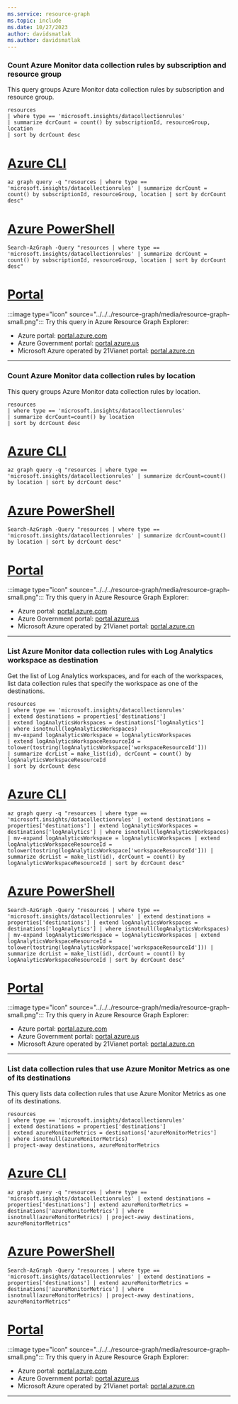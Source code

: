 ```yaml
---
ms.service: resource-graph
ms.topic: include
ms.date: 10/27/2023
author: davidsmatlak
ms.author: davidsmatlak
---
```


### Count Azure Monitor data collection rules by subscription and resource group

This query groups Azure Monitor data collection rules by subscription and resource group.

```kusto
resources
| where type == 'microsoft.insights/datacollectionrules'
| summarize dcrCount = count() by subscriptionId, resourceGroup, location
| sort by dcrCount desc
```

# [Azure CLI](#tab/azure-cli)

```azurecli-interactive
az graph query -q "resources | where type == 'microsoft.insights/datacollectionrules' | summarize dcrCount = count() by subscriptionId, resourceGroup, location | sort by dcrCount desc"
```

# [Azure PowerShell](#tab/azure-powershell)

```azurepowershell-interactive
Search-AzGraph -Query "resources | where type == 'microsoft.insights/datacollectionrules' | summarize dcrCount = count() by subscriptionId, resourceGroup, location | sort by dcrCount desc"
```

# [Portal](#tab/azure-portal)

:::image type="icon" source="../../../resource-graph/media/resource-graph-small.png"::: Try this query in Azure Resource Graph Explorer:

- Azure portal: <a href="https://portal.azure.com/?feature.customportal=false#blade/HubsExtension/ArgQueryBlade/query/resources%0D%0A%7C%20where%20type%20%3D%3D%20%27microsoft.insights%2Fdatacollectionrules%27%0D%0A%7C%20summarize%20dcrCount%20%3D%20count%28%29%20by%20subscriptionId%2C%20resourceGroup%2C%20location%0D%0A%7C%20sort%20by%20dcrCount%20desc" target="_blank">portal.azure.com</a>
- Azure Government portal: <a href="https://portal.azure.us/?feature.customportal=false#blade/HubsExtension/ArgQueryBlade/query/resources%0D%0A%7C%20where%20type%20%3D%3D%20%27microsoft.insights%2Fdatacollectionrules%27%0D%0A%7C%20summarize%20dcrCount%20%3D%20count%28%29%20by%20subscriptionId%2C%20resourceGroup%2C%20location%0D%0A%7C%20sort%20by%20dcrCount%20desc" target="_blank">portal.azure.us</a>
- Microsoft Azure operated by 21Vianet portal: <a href="https://portal.azure.cn/?feature.customportal=false#blade/HubsExtension/ArgQueryBlade/query/resources%0D%0A%7C%20where%20type%20%3D%3D%20%27microsoft.insights%2Fdatacollectionrules%27%0D%0A%7C%20summarize%20dcrCount%20%3D%20count%28%29%20by%20subscriptionId%2C%20resourceGroup%2C%20location%0D%0A%7C%20sort%20by%20dcrCount%20desc" target="_blank">portal.azure.cn</a>

---

### Count Azure Monitor data collection rules by location

This query groups Azure Monitor data collection rules by location.

```kusto
resources
| where type == 'microsoft.insights/datacollectionrules'
| summarize dcrCount=count() by location
| sort by dcrCount desc
```

# [Azure CLI](#tab/azure-cli)

```azurecli-interactive
az graph query -q "resources | where type == 'microsoft.insights/datacollectionrules' | summarize dcrCount=count() by location | sort by dcrCount desc"
```

# [Azure PowerShell](#tab/azure-powershell)

```azurepowershell-interactive
Search-AzGraph -Query "resources | where type == 'microsoft.insights/datacollectionrules' | summarize dcrCount=count() by location | sort by dcrCount desc"
```

# [Portal](#tab/azure-portal)

:::image type="icon" source="../../../resource-graph/media/resource-graph-small.png"::: Try this query in Azure Resource Graph Explorer:

- Azure portal: <a href="https://portal.azure.com/?feature.customportal=false#blade/HubsExtension/ArgQueryBlade/query/resources%0D%0A%7C%20where%20type%20%3D%3D%20%27microsoft.insights%2Fdatacollectionrules%27%0D%0A%7C%20summarize%20dcrCount%3Dcount%28%29%20by%20location%0D%0A%7C%20sort%20by%20dcrCount%20desc" target="_blank">portal.azure.com</a>
- Azure Government portal: <a href="https://portal.azure.us/?feature.customportal=false#blade/HubsExtension/ArgQueryBlade/query/resources%0D%0A%7C%20where%20type%20%3D%3D%20%27microsoft.insights%2Fdatacollectionrules%27%0D%0A%7C%20summarize%20dcrCount%3Dcount%28%29%20by%20location%0D%0A%7C%20sort%20by%20dcrCount%20desc" target="_blank">portal.azure.us</a>
- Microsoft Azure operated by 21Vianet portal: <a href="https://portal.azure.cn/?feature.customportal=false#blade/HubsExtension/ArgQueryBlade/query/resources%0D%0A%7C%20where%20type%20%3D%3D%20%27microsoft.insights%2Fdatacollectionrules%27%0D%0A%7C%20summarize%20dcrCount%3Dcount%28%29%20by%20location%0D%0A%7C%20sort%20by%20dcrCount%20desc" target="_blank">portal.azure.cn</a>

---

### List Azure Monitor data collection rules with Log Analytics workspace as destination

Get the list of Log Analytics workspaces, and for each of the workspaces, list data collection rules that specify the workspace as one of the destinations.

```kusto
resources
| where type == 'microsoft.insights/datacollectionrules'
| extend destinations = properties['destinations']
| extend logAnalyticsWorkspaces = destinations['logAnalytics']
| where isnotnull(logAnalyticsWorkspaces)
| mv-expand logAnalyticsWorkspace = logAnalyticsWorkspaces
| extend logAnalyticsWorkspaceResourceId = tolower(tostring(logAnalyticsWorkspace['workspaceResourceId']))
| summarize dcrList = make_list(id), dcrCount = count() by logAnalyticsWorkspaceResourceId
| sort by dcrCount desc
```

# [Azure CLI](#tab/azure-cli)

```azurecli-interactive
az graph query -q "resources | where type == 'microsoft.insights/datacollectionrules' | extend destinations = properties['destinations'] | extend logAnalyticsWorkspaces = destinations['logAnalytics'] | where isnotnull(logAnalyticsWorkspaces) | mv-expand logAnalyticsWorkspace = logAnalyticsWorkspaces | extend logAnalyticsWorkspaceResourceId = tolower(tostring(logAnalyticsWorkspace['workspaceResourceId'])) | summarize dcrList = make_list(id), dcrCount = count() by logAnalyticsWorkspaceResourceId | sort by dcrCount desc"
```

# [Azure PowerShell](#tab/azure-powershell)

```azurepowershell-interactive
Search-AzGraph -Query "resources | where type == 'microsoft.insights/datacollectionrules' | extend destinations = properties['destinations'] | extend logAnalyticsWorkspaces = destinations['logAnalytics'] | where isnotnull(logAnalyticsWorkspaces) | mv-expand logAnalyticsWorkspace = logAnalyticsWorkspaces | extend logAnalyticsWorkspaceResourceId = tolower(tostring(logAnalyticsWorkspace['workspaceResourceId'])) | summarize dcrList = make_list(id), dcrCount = count() by logAnalyticsWorkspaceResourceId | sort by dcrCount desc"
```

# [Portal](#tab/azure-portal)

:::image type="icon" source="../../../resource-graph/media/resource-graph-small.png"::: Try this query in Azure Resource Graph Explorer:

- Azure portal: <a href="https://portal.azure.com/?feature.customportal=false#blade/HubsExtension/ArgQueryBlade/query/resources%0D%0A%7C%20where%20type%20%3D%3D%20%27microsoft.insights%2Fdatacollectionrules%27%0D%0A%7C%20extend%20destinations%20%3D%20properties%5B%27destinations%27%5D%0D%0A%7C%20extend%20logAnalyticsWorkspaces%20%3D%20destinations%5B%27logAnalytics%27%5D%0D%0A%7C%20where%20isnotnull%28logAnalyticsWorkspaces%29%0D%0A%7C%20mv-expand%20logAnalyticsWorkspace%20%3D%20logAnalyticsWorkspaces%0D%0A%7C%20extend%20logAnalyticsWorkspaceResourceId%20%3D%20tolower%28tostring%28logAnalyticsWorkspace%5B%27workspaceResourceId%27%5D%29%29%0D%0A%7C%20summarize%20dcrList%20%3D%20make_list%28id%29%2C%20dcrCount%20%3D%20count%28%29%20by%20logAnalyticsWorkspaceResourceId%0D%0A%7C%20sort%20by%20dcrCount%20desc" target="_blank">portal.azure.com</a>
- Azure Government portal: <a href="https://portal.azure.us/?feature.customportal=false#blade/HubsExtension/ArgQueryBlade/query/resources%0D%0A%7C%20where%20type%20%3D%3D%20%27microsoft.insights%2Fdatacollectionrules%27%0D%0A%7C%20extend%20destinations%20%3D%20properties%5B%27destinations%27%5D%0D%0A%7C%20extend%20logAnalyticsWorkspaces%20%3D%20destinations%5B%27logAnalytics%27%5D%0D%0A%7C%20where%20isnotnull%28logAnalyticsWorkspaces%29%0D%0A%7C%20mv-expand%20logAnalyticsWorkspace%20%3D%20logAnalyticsWorkspaces%0D%0A%7C%20extend%20logAnalyticsWorkspaceResourceId%20%3D%20tolower%28tostring%28logAnalyticsWorkspace%5B%27workspaceResourceId%27%5D%29%29%0D%0A%7C%20summarize%20dcrList%20%3D%20make_list%28id%29%2C%20dcrCount%20%3D%20count%28%29%20by%20logAnalyticsWorkspaceResourceId%0D%0A%7C%20sort%20by%20dcrCount%20desc" target="_blank">portal.azure.us</a>
- Microsoft Azure operated by 21Vianet portal: <a href="https://portal.azure.cn/?feature.customportal=false#blade/HubsExtension/ArgQueryBlade/query/resources%0D%0A%7C%20where%20type%20%3D%3D%20%27microsoft.insights%2Fdatacollectionrules%27%0D%0A%7C%20extend%20destinations%20%3D%20properties%5B%27destinations%27%5D%0D%0A%7C%20extend%20logAnalyticsWorkspaces%20%3D%20destinations%5B%27logAnalytics%27%5D%0D%0A%7C%20where%20isnotnull%28logAnalyticsWorkspaces%29%0D%0A%7C%20mv-expand%20logAnalyticsWorkspace%20%3D%20logAnalyticsWorkspaces%0D%0A%7C%20extend%20logAnalyticsWorkspaceResourceId%20%3D%20tolower%28tostring%28logAnalyticsWorkspace%5B%27workspaceResourceId%27%5D%29%29%0D%0A%7C%20summarize%20dcrList%20%3D%20make_list%28id%29%2C%20dcrCount%20%3D%20count%28%29%20by%20logAnalyticsWorkspaceResourceId%0D%0A%7C%20sort%20by%20dcrCount%20desc" target="_blank">portal.azure.cn</a>

---

### List data collection rules that use Azure Monitor Metrics as one of its destinations

This query lists data collection rules that use Azure Monitor Metrics as one of its destinations.

```kusto
resources
| where type == 'microsoft.insights/datacollectionrules'
| extend destinations = properties['destinations']
| extend azureMonitorMetrics = destinations['azureMonitorMetrics']
| where isnotnull(azureMonitorMetrics)
| project-away destinations, azureMonitorMetrics
```

# [Azure CLI](#tab/azure-cli)

```azurecli-interactive
az graph query -q "resources | where type == 'microsoft.insights/datacollectionrules' | extend destinations = properties['destinations'] | extend azureMonitorMetrics = destinations['azureMonitorMetrics'] | where isnotnull(azureMonitorMetrics) | project-away destinations, azureMonitorMetrics"
```

# [Azure PowerShell](#tab/azure-powershell)

```azurepowershell-interactive
Search-AzGraph -Query "resources | where type == 'microsoft.insights/datacollectionrules' | extend destinations = properties['destinations'] | extend azureMonitorMetrics = destinations['azureMonitorMetrics'] | where isnotnull(azureMonitorMetrics) | project-away destinations, azureMonitorMetrics"
```

# [Portal](#tab/azure-portal)

:::image type="icon" source="../../../resource-graph/media/resource-graph-small.png"::: Try this query in Azure Resource Graph Explorer:

- Azure portal: <a href="https://portal.azure.com/?feature.customportal=false#blade/HubsExtension/ArgQueryBlade/query/resources%0D%0A%7C%20where%20type%20%3D%3D%20%27microsoft.insights%2Fdatacollectionrules%27%0D%0A%7C%20extend%20destinations%20%3D%20properties%5B%27destinations%27%5D%0D%0A%7C%20extend%20azureMonitorMetrics%20%3D%20destinations%5B%27azureMonitorMetrics%27%5D%0D%0A%7C%20where%20isnotnull%28azureMonitorMetrics%29%0D%0A%7C%20project-away%20destinations%2C%20azureMonitorMetrics" target="_blank">portal.azure.com</a>
- Azure Government portal: <a href="https://portal.azure.us/?feature.customportal=false#blade/HubsExtension/ArgQueryBlade/query/resources%0D%0A%7C%20where%20type%20%3D%3D%20%27microsoft.insights%2Fdatacollectionrules%27%0D%0A%7C%20extend%20destinations%20%3D%20properties%5B%27destinations%27%5D%0D%0A%7C%20extend%20azureMonitorMetrics%20%3D%20destinations%5B%27azureMonitorMetrics%27%5D%0D%0A%7C%20where%20isnotnull%28azureMonitorMetrics%29%0D%0A%7C%20project-away%20destinations%2C%20azureMonitorMetrics" target="_blank">portal.azure.us</a>
- Microsoft Azure operated by 21Vianet portal: <a href="https://portal.azure.cn/?feature.customportal=false#blade/HubsExtension/ArgQueryBlade/query/resources%0D%0A%7C%20where%20type%20%3D%3D%20%27microsoft.insights%2Fdatacollectionrules%27%0D%0A%7C%20extend%20destinations%20%3D%20properties%5B%27destinations%27%5D%0D%0A%7C%20extend%20azureMonitorMetrics%20%3D%20destinations%5B%27azureMonitorMetrics%27%5D%0D%0A%7C%20where%20isnotnull%28azureMonitorMetrics%29%0D%0A%7C%20project-away%20destinations%2C%20azureMonitorMetrics" target="_blank">portal.azure.cn</a>

---
